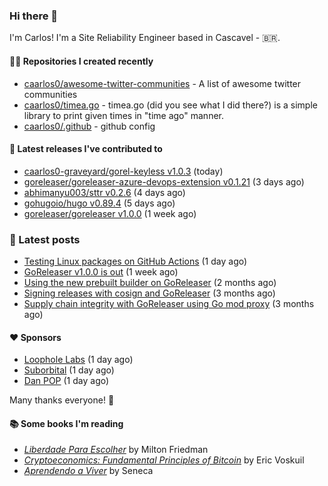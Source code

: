 ### Hi there 👋

I'm Carlos! I'm a Site Reliability Engineer based in Cascavel - 🇧🇷.

#### 👨‍💻 Repositories I created recently
- [caarlos0/awesome-twitter-communities](https://github.com/caarlos0/awesome-twitter-communities) - A list of awesome twitter communities
- [caarlos0/timea.go](https://github.com/caarlos0/timea.go) - timea.go (did you see what I did there?) is a simple library to print given times in &#34;time ago&#34; manner.
- [caarlos0/.github](https://github.com/caarlos0/.github) - github config

#### 🚀 Latest releases I've contributed to


- [caarlos0-graveyard/gorel-keyless v1.0.3](https://github.com/caarlos0-graveyard/gorel-keyless/releases/tag/v1.0.3) (today)
- [goreleaser/goreleaser-azure-devops-extension v0.1.21](https://github.com/goreleaser/goreleaser-azure-devops-extension/releases/tag/v0.1.21) (3 days ago)
- [abhimanyu003/sttr v0.2.6](https://github.com/abhimanyu003/sttr/releases/tag/v0.2.6) (4 days ago)
- [gohugoio/hugo v0.89.4](https://github.com/gohugoio/hugo/releases/tag/v0.89.4) (5 days ago)
- [goreleaser/goreleaser v1.0.0](https://github.com/goreleaser/goreleaser/releases/tag/v1.0.0) (1 week ago)

### 📄 Latest posts
- [Testing Linux packages on GitHub Actions](https://carlosbecker.com/posts/linux-pkgs-github-actions/) (1 day ago)
- [GoReleaser v1.0.0 is out](https://carlosbecker.com/posts/goreleaser-v1/) (1 week ago)
- [Using the new prebuilt builder on GoReleaser](https://carlosbecker.com/posts/goreleaser-prebuilt/) (2 months ago)
- [Signing releases with cosign and GoReleaser](https://carlosbecker.com/posts/goreleaser-cosign/) (3 months ago)
- [Supply chain integrity with GoReleaser using Go mod proxy](https://carlosbecker.com/posts/supply-chain-goreleaser-go-mod-proxy/) (3 months ago)

#### ❤️ Sponsors
- [Loophole Labs](https://github.com/loopholelabs) (1 day ago)
- [Suborbital](https://github.com/suborbital) (1 day ago)
- [Dan POP](https://github.com/danpopnyc) (1 day ago)

Many thanks everyone! 🙏

#### 📚 Some books I'm reading
- _[Liberdade Para Escolher](https://www.goodreads.com/book/show/17238591-liberdade-para-escolher)_ by Milton Friedman
- _[Cryptoeconomics: Fundamental Principles of Bitcoin](https://www.goodreads.com/book/show/56919322-cryptoeconomics)_ by Eric Voskuil
- _[Aprendendo a Viver](https://www.goodreads.com/book/show/28219486-aprendendo-a-viver)_ by Seneca
